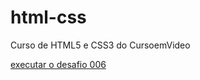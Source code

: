 # html-css
 Curso de HTML5 e CSS3 do CursoemVideo

 <a href="https://gustavoarcaro.github.io/html-css/exercicios/d006/android.html"> executar o desafio 006</a>
 
